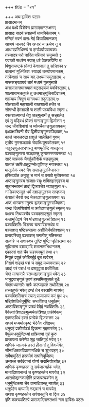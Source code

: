 +++
title = "२१"

+++
अथ द्वाविंशः पटलः  
प्रासादमानम्  
अथ वक्ष्ये विशेषेण प्रासादमानलक्षणम्  
प्रासादः सदनं सद्महर्म्यं धामनिकेतनम् १  
मन्दिरं भवनं वासः गेहं दिव्यविमानकम्  
आश्रयं चास्पदं चैव अधारं च क्रमेण तु २  
आधारप्रतिधिष्ण्यं च हर्म्यपर्यायवाचकाः  
तस्मादत्र परो नास्ति परिमाणं समुच्यते ३  
यवाष्टौ सधरेण स्यात् धरे वेष्टकपिम्पि च  
पिशुनामष्टकं प्रोक्तं केशानाग्रं तु सञ्ज्ञिका ४  
बालानां मूर्ध्निकेशः स्यादग्रं तस्योपमानकम्  
तत्केशाग्रं च सायं यत् लक्ष्यमाणमुदाहृतम् ५  
सप्तसङ्ख्ययवं तारं मध्यमं गुलमुच्यते  
कराग्राग्रान्तमाख्यातं षट्सङ्ख्यं यवविस्तृतम् ६  
शाल्यायामचतुष्कं तु उत्तमाङ्गुलिसञ्ज्ञिकम्  
शाल्याय त्रिगुणं मानमधमं तदुदाहृतम् ७  
श्वेतशाली महाशाली रक्तशाली तथैव च  
सौगन्धी हेमशाली च शाली पञ्चविधा स्मृता ८  
रक्तशाल्यायतं तेषु अङ्गुलार्थं तु सङ्ग्रहेत्  
एवं तु षड्विधं प्रोक्तं मानाङ्गुलं द्विजोत्तम ९  
चन्द्र जीवशिवांशं च व्योमचैकाङ्गुलाख्यकम्  
वृक्षपक्षाश्विनी चैव द्वितीयाङ्गुलसञ्ज्ञिकम् १०  
कालं चानलरुद्रा क्षशूलं चालेखिनं गुणम्  
तृतीयं गुणसञ्ज्ञाकं चेदाब्धियुगकोलकम् ११  
चतुरङ्गुलसञ्ज्ञास्तु बाणभूतेन्द्रि यास्तृतम्  
पञ्चाङ्गुलस्य सञ्ज्ञास्तु कुमारस्समयस्तथा १२  
सारं चारमकं चैवर्तुकौशिकं षडङ्गुलम्  
पातालं ऋषिधातूद्वाम्भोध्युष्णिक् नगास्तथा १३  
मातृलोकं स्मरं चैव सप्ताङ्गुलविधानतः  
हस्तिपर्वत अनुष्टु च मानं च वसवो मूर्तयस्तथा १४  
अष्टाङ्गुलस्य सञ्ज्ञाः स्युः शक्तिद्वारगृहस्य वा  
सूत्रानन्तघनं ताद्यं द्विजाश्चैव नवाङ्गुला १५  
नाडिकाष्ठायुतं धर्मं दशाङ्गुलस्य सञ्ज्ञकम्  
कंशातं चैवरो रुद्र मेकादशाङ्गुलाख्यया १६  
अब्दं भास्करभानुश्च द्वादशाङ्गुलसञ्ज्ञितम्  
चन्द्रा दित्यशिवांशं च त्रयोदशाङ्गुलं स्मृतम् १७  
पक्षश्च तिथयश्चैव पञ्चदशाङ्गुलं स्मृतम्  
कलामूर्तिद्वयं चैव षोडशाङ्गुलसञ्ज्ञितम् १८  
पञ्चविंशतिः त्रिंशच्च चत्वारिंशत्तथैव च  
पञ्चाशत् षष्टिसप्तत्यः अशीतिर्नवतिश्शतम् १९  
प्रत्ययस्त्रिषु पञ्चाशत् जगतीसु गतिस्तथा  
सत्वरिः च सशकश्च तुष्टिः पुष्टिः धृतिस्तथा २०  
सुध्रितश्च दशाद्यादि शतानामभिधानकम्  
एकादशं शतं चैव सहस्रमयुतं तथा २१  
नियुतं प्रयुतं कोटिरर्बुदं ब्रूत खर्वटम्  
निखर्वं शङ्खं पद्मं च समुद्रं मध्यमन्तरम् २२  
आद्यं परं परार्धं च दशवृद्ध्या प्रकीर्तिताः  
श्रेष्ठं मात्रान्तरैः स्तम्भद्वादशाङ्गुलं भवेत् २३  
भानुद्वयाङ्गुलं कृष्णं हस्तमित्युच्यते बुधैः  
श्रेष्ठमध्यान्तरैः मात्रैः कल्प्यहस्तं तथोदितम् २४  
तच्चतुष्कं भवेत् दण्डं तेन वस्त्राणि मापयेत्  
पञ्चविंशतिमात्रं स्यात् प्राजापत्यं करं बुध २५  
षड्विंशतिर्धनुर्मुष्टिः सप्तविंशत् धनुर्ग्रहम्  
अष्टाविंशाङ्गुलं प्राच्यं वैदेहं नवविंशतिः २६  
वैर्वल्यात्रिंशदङ्गुल्यमेकत्रिंशत् प्रकीर्णकम्  
एवमष्टविधं हस्तं प्रत्येकं द्विजसत्तम २७  
अधमं मध्यमोत्कृष्टं भेदेनैव रविद्वयम्  
धनुग्रहं प्रकीर्णाढ्यं द्विजानां गृहमारभेत् २८  
वैपुल्यधनुर्मुष्टिभ्यां क्षत्रियाणां गृहं कुरु  
प्राजापत्य करेणैव शूद्र जातिगृहं भवेत् २९  
अधिकं जात्यकं हस्तं हीनानां तु विवर्जयेत्  
सीनाधिकारविप्राणामधिकं च शुभावहम् ३०  
सर्वेषामुदितं हस्तमेवं सद्मनिपूजितम्  
अन्यच्च सर्वदेवानां योग्यं सद्मनियोजयेत् ३१  
अधिकं कृष्णहस्तं तु सर्वजात्यर्हकं भवेत्  
मानादिशयनान्तं च कृष्णहस्तेन मापयेत् ३२  
आरामोद्यानकादीनि प्राजापत्यकरेण तु  
धनुर्मुष्टिकया चैव ग्रामादिवास्तु मापयेत् ३३  
धनुर्ग्रहेण वाप्यादि नद्यवानं च मापयेत्  
अथवा कृष्णहस्तेन सर्ववास्तूनि वा द्विज ३४  
इति काश्यपशिल्पे प्रासादादिमानलक्षणं नाम द्वाविंशः पटलः  
   
